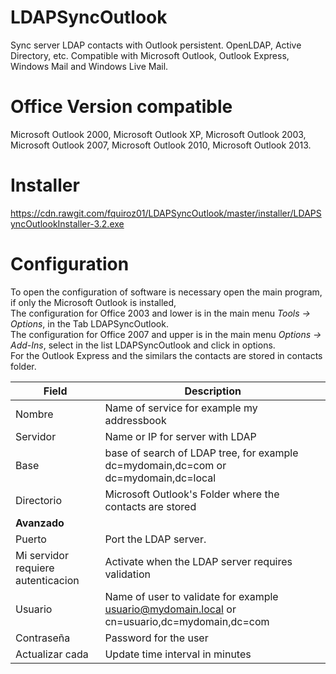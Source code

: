 LDAPSyncOutlook
===============

Sync server LDAP contacts with Outlook persistent. OpenLDAP, Active Directory, etc. Compatible with Microsoft Outlook, Outlook Express, Windows Mail and Windows Live Mail.

Office Version compatible
===============
Microsoft Outlook 2000, Microsoft Outlook XP, Microsoft Outlook 2003, Microsoft Outlook 2007, Microsoft Outlook 2010, Microsoft Outlook 2013.

Installer
===============
https://cdn.rawgit.com/fquiroz01/LDAPSyncOutlook/master/installer/LDAPSyncOutlookInstaller-3.2.exe

Configuration
===============
To open the configuration of software is necessary open the main program, if only the Microsoft Outlook is installed, 
<br/>The configuration for Office 2003 and lower is in the main menu <i>Tools -> Options</i>, in the Tab LDAPSyncOutlook.
<br/>The configuration for Office 2007 and upper is in the main menu <i>Options -> Add-Ins</i>, select in the list LDAPSyncOutlook and click in options.<br/>
For the Outlook Express and the similars the contacts are stored in contacts folder.

| Field | Description |
| ------------- | ----------- |
| Nombre | Name of service for example my addressbook |
| Servidor |  Name or IP for server with LDAP |
| Base | base of search of LDAP tree, for example dc=mydomain,dc=com or dc=mydomain,dc=local |
| Directorio | Microsoft Outlook's Folder where the contacts are stored |
| <b>Avanzado</b> |
| Puerto | Port the LDAP server. |
| Mi servidor requiere autenticacion | Activate when the LDAP server requires validation |
| Usuario | Name of user to validate for example usuario@mydomain.local or cn=usuario,dc=mydomain,dc=com |
| Contraseña | Password for the user |
| Actualizar cada | Update time interval in minutes |
